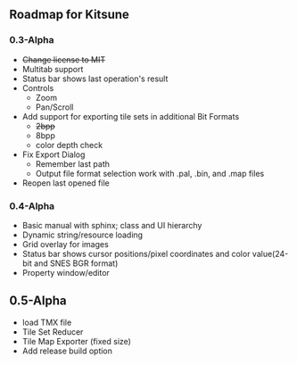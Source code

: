 ## Roadmap for Kitsune

### 0.3-Alpha
* ~~Change license to MIT~~
* Multitab support
* Status bar shows last operation's result
* Controls
  * Zoom
  * Pan/Scroll
* Add support for exporting tile sets in additional Bit Formats
  * ~~2bpp~~
  * 8bpp
  * color depth check
* Fix Export Dialog
  * Remember last path
  * Output file format selection work with .pal, .bin, and .map files
* Reopen last opened file

### 0.4-Alpha
* Basic manual with sphinx; class and UI hierarchy
* Dynamic string/resource loading
* Grid overlay for images
* Status bar shows cursor positions/pixel coordinates and color value(24-bit and SNES BGR format)
* Property window/editor

## 0.5-Alpha
* load TMX file
* Tile Set Reducer
* Tile Map Exporter (fixed size)
* Add release build option

